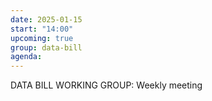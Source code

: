 ```yaml
---
date: 2025-01-15
start: "14:00"
upcoming: true
group: data-bill
agenda: 
--- 
```

DATA BILL WORKING GROUP: Weekly meeting